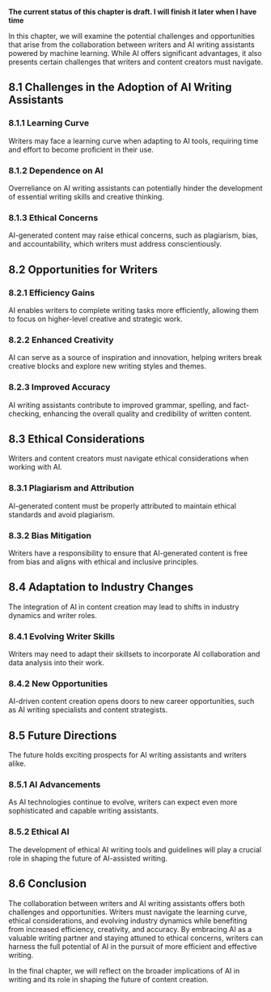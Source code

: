 **The current status of this chapter is draft. I will finish it later when I have time**

In this chapter, we will examine the potential challenges and opportunities that arise from the collaboration between writers and AI writing assistants powered by machine learning. While AI offers significant advantages, it also presents certain challenges that writers and content creators must navigate.

8.1 Challenges in the Adoption of AI Writing Assistants
-------------------------------------------------------

### 8.1.1 Learning Curve

Writers may face a learning curve when adapting to AI tools, requiring time and effort to become proficient in their use.

### 8.1.2 Dependence on AI

Overreliance on AI writing assistants can potentially hinder the development of essential writing skills and creative thinking.

### 8.1.3 Ethical Concerns

AI-generated content may raise ethical concerns, such as plagiarism, bias, and accountability, which writers must address conscientiously.

8.2 Opportunities for Writers
-----------------------------

### 8.2.1 Efficiency Gains

AI enables writers to complete writing tasks more efficiently, allowing them to focus on higher-level creative and strategic work.

### 8.2.2 Enhanced Creativity

AI can serve as a source of inspiration and innovation, helping writers break creative blocks and explore new writing styles and themes.

### 8.2.3 Improved Accuracy

AI writing assistants contribute to improved grammar, spelling, and fact-checking, enhancing the overall quality and credibility of written content.

8.3 Ethical Considerations
--------------------------

Writers and content creators must navigate ethical considerations when working with AI.

### 8.3.1 Plagiarism and Attribution

AI-generated content must be properly attributed to maintain ethical standards and avoid plagiarism.

### 8.3.2 Bias Mitigation

Writers have a responsibility to ensure that AI-generated content is free from bias and aligns with ethical and inclusive principles.

8.4 Adaptation to Industry Changes
----------------------------------

The integration of AI in content creation may lead to shifts in industry dynamics and writer roles.

### 8.4.1 Evolving Writer Skills

Writers may need to adapt their skillsets to incorporate AI collaboration and data analysis into their work.

### 8.4.2 New Opportunities

AI-driven content creation opens doors to new career opportunities, such as AI writing specialists and content strategists.

8.5 Future Directions
---------------------

The future holds exciting prospects for AI writing assistants and writers alike.

### 8.5.1 AI Advancements

As AI technologies continue to evolve, writers can expect even more sophisticated and capable writing assistants.

### 8.5.2 Ethical AI

The development of ethical AI writing tools and guidelines will play a crucial role in shaping the future of AI-assisted writing.

8.6 Conclusion
--------------

The collaboration between writers and AI writing assistants offers both challenges and opportunities. Writers must navigate the learning curve, ethical considerations, and evolving industry dynamics while benefiting from increased efficiency, creativity, and accuracy. By embracing AI as a valuable writing partner and staying attuned to ethical concerns, writers can harness the full potential of AI in the pursuit of more efficient and effective writing.

In the final chapter, we will reflect on the broader implications of AI in writing and its role in shaping the future of content creation.
